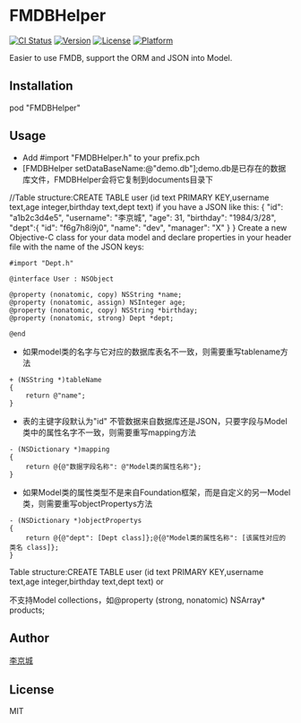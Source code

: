 # FMDBHelper
[![CI Status](http://img.shields.io/travis/lijingcheng/FMDBHelper.svg?style=flat)](https://travis-ci.org/lijingcheng/FMDBHelper)
[![Version](https://img.shields.io/cocoapods/v/FMDBHelper.svg?style=flat)](http://cocoadocs.org/docsets/FMDBHelper)
[![License](https://img.shields.io/cocoapods/l/FMDBHelper.svg?style=flat)](http://cocoadocs.org/docsets/FMDBHelper)
[![Platform](https://img.shields.io/cocoapods/p/FMDBHelper.svg?style=flat)](http://cocoadocs.org/docsets/FMDBHelper)

Easier to use FMDB, support the ORM and JSON into Model.

## Installation

pod "FMDBHelper"

## Usage

- Add #import "FMDBHelper.h" to your prefix.pch
- [FMDBHelper setDataBaseName:@"demo.db"];demo.db是已存在的数据库文件，FMDBHelper会将它复制到documents目录下


//Table structure:CREATE TABLE user (id text PRIMARY KEY,username text,age integer,birthday text,dept text)
if you have a JSON like this:
{
  "id": "a1b2c3d4e5",
  "username": "李京城",
  "age": 31,
  "birthday": "1984/3/28",
  "dept":{
    "id": "f6g7h8i9j0",
    "name": "dev",
    "manager": "X"
  }
}
Create a new Objective-C class for your data model and declare properties in your header file with the name of the JSON keys:
``` objc
#import "Dept.h"

@interface User : NSObject

@property (nonatomic, copy) NSString *name;
@property (nonatomic, assign) NSInteger age;
@property (nonatomic, copy) NSString *birthday;
@property (nonatomic, strong) Dept *dept;

@end
```


- 如果model类的名字与它对应的数据库表名不一致，则需要重写tablename方法
``` objc
+ (NSString *)tableName
{
    return @"name";
}
```

- 表的主键字段默认为"id"   不管数据来自数据库还是JSON，只要字段与Model类中的属性名字不一致，则需要重写mapping方法
``` objc
- (NSDictionary *)mapping
{
    return @{@"数据字段名称": @"Model类的属性名称"};
}

```
- 如果Model类的属性类型不是来自Foundation框架，而是自定义的另一Model类，则需要重写objectPropertys方法
``` objc
- (NSDictionary *)objectPropertys
{
    return @{@"dept": [Dept class]};@{@"Model类的属性名称": [该属性对应的类名 class]};
}
```



Table structure:CREATE TABLE user (id text PRIMARY KEY,username text,age integer,birthday text,dept text)
or



不支持Model collections，如@property (strong, nonatomic) NSArray<ProductModel>* products;

## Author

[李京城](http://lijingcheng.github.io)

## License

MIT

